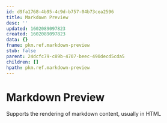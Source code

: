 ```yaml
---
id: d9fa1768-4b95-4c9d-b757-04b73cea2596
title: Markdown Preview
desc: ''
updated: 1602089097823
created: 1602089097823
data: {}
fname: pkm.ref.markdown-preview
stub: false
parent: 24dcfc79-c89b-4707-beec-490decd5cda5
children: []
hpath: pkm.ref.markdown-preview
---
```

# Markdown Preview

Supports the rendering of markdown content, usually in HTML
